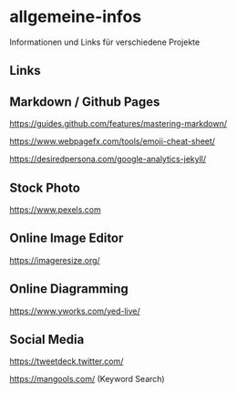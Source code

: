 # allgemeine-infos
Informationen und Links für verschiedene Projekte

## Links

## Markdown / Github Pages

https://guides.github.com/features/mastering-markdown/

https://www.webpagefx.com/tools/emoji-cheat-sheet/

https://desiredpersona.com/google-analytics-jekyll/

## Stock Photo

https://www.pexels.com

## Online Image Editor

https://imageresize.org/

## Online Diagramming

https://www.yworks.com/yed-live/

## Social Media

https://tweetdeck.twitter.com/

https://mangools.com/ (Keyword Search)


